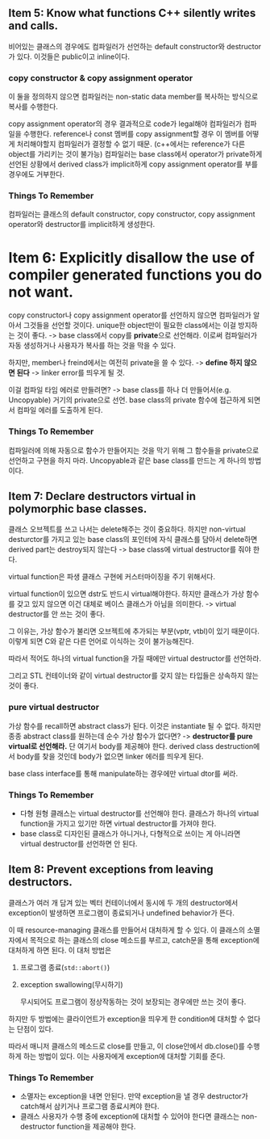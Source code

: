 ## Item 5: Know what functions C++ silently writes and calls.

비어있는 클래스의 경우에도 컴파일러가 선언하는 default constructor와 destructor가 있다. 이것들은 public이고 inline이다.



### copy constructor & copy assignment operator

이 둘을 정의하지 않으면 컴파일러는 non-static data member를 복사하는 방식으로 복사를 수행한다.

copy assignment operator의 경우 결과적으로 code가 legal해야 컴파일러가 컴파일을 수행한다. reference나 const 멤버를 copy assignment할 경우 이 멤버를 어떻게 처리해야할지 컴파일러가 결정할 수 없기 때문. (c++에서는 reference가 다른 object를 가리키는 것이 불가능) 컴파일러는 base class에서 operator가 private하게 선언된 상황에서 derived class가 implicit하게 copy assignment operator를 부를 경우에도 거부한다.



### Things To Remember

컴파일러는 클래스의 default constructor, copy constructor, copy assignment operator와 destructor를 implicit하게 생성한다.





# Item 6: Explicitly disallow the use of compiler generated functions you do not want.

copy constructor나 copy assignment operator를 선언하지 않으면 컴파일러가 알아서 그것들을 선언할 것이다. unique한 object만이 필요한 class에서는 이걸 방지하는 것이 좋다. -> base class에서 copy를 **private**으로 선언해라. 이로써 컴파일러가 자동 생성하거나 사용자가 복사를 하는 것을 막을 수 있다.



하지만, member나 freind에서는 여전히 private을 쓸 수 있다. -> **define 하지 않으면 된다** -> linker error를 띄우게 될 것.



이걸 컴파일 타임 에러로 만들려면? -> base class를 하나 더 만들어서(e.g. Uncopyable) 거기의 private으로 선언. base class의 private 함수에 접근하게 되면서 컴파일 에러를 도출하게 된다.



### Things To Remember

컴파일러에 의해 자동으로 함수가 만들어지는 것을 막기 위해 그 함수들을 private으로 선언하고 구현을 하지 마라. Uncopyable과 같은 base class를 만드는 게 하나의 방법이다.





## Item 7: Declare destructors virtual in polymorphic base classes.

클래스 오브젝트를 쓰고 나서는 delete해주는 것이 중요하다. 하지만 non-virtual desturctor를 가지고 있는 base class의 포인터에 자식 클래스를 담아서 delete하면 derived part는 destroy되지 않는다 -> base class에 virtual destructor를 줘야 한다.

virtual function은 파생 클래스 구현에 커스터마이징을 주기 위해서다.

virtual function이 있으면 dstr도 반드시 virtual해야한다. 하지만 클래스가 가상 함수를 갖고 있지 않으면 이건 대체로 베이스 클래스가 아님을 의미한다. -> virtual destructor를 안 쓰는 것이 좋다.

그 이유는, 가상 함수가 불리면 오브젝트에 추가되는 부분(vptr, vtbl)이 있기 때문이다. 이렇게 되면 C와 같은 다른 언어로 이식하는 것이 불가능해진다.

따라서 적어도 하나의 virtual function을 가질 때에만 virtual destructor를 선언하라.

그리고 STL 컨테이너와 같이 virtual destructor를 갖지 않는 타입들은 상속하지 않는 것이 좋다.



### pure virtual destructor

가상 함수를 recall하면 abstract class가 된다. 이것은 instantiate 될 수 없다. 하지만 종종 abstract class를 원하는데 순수 가상 함수가 없다면? -> **destructor를 pure virtual로 선언해라.** 단 여기서 body를 제공해야 한다. derived class destruction에서 body를 찾을 것인데 body가 없으면 linker 에러를 띄우게 된다.



base class interface를 통해 manipulate하는 경우에만 virtual dtor를 써라.



### Things To Remember

- 다형 원형 클래스는 virtual destructor를 선언해야 한다. 클래스가 하나의 virtual function을 가지고 있기만 하면 virtual destructor를 가져야 한다.
- base class로 디자인된 클래스가 아니거나, 다형적으로 쓰이는 게 아니라면 virtual destructor를 선언하면 안 된다.





## Item 8: Prevent exceptions from leaving destructors.

클래스가 여러 개 담겨 있는 벡터 컨테이너에서 동시에 두 개의 destructor에서 exception이 발생하면 프로그램이 종료되거나 undefined behavior가 뜬다.

이 때 resource-managing 클래스를 만들어서 대처하게 할 수 있다. 이 클래스의 소멸자에서 목적으로 하는 클래스의 close 메소드를 부르고, catch문을 통해 exception에 대처하게 하면 된다. 이 대처 방법은

1. 프로그램 종료(`std::abort()`)

2. exception swallowing(무시하기)

   무시되어도 프로그램이 정상작동하는 것이 보장되는 경우에만 쓰는 것이 좋다.

하지만 두 방법에는 클라이언트가 exception을 띄우게 한 condition에 대처할 수 없다는 단점이 있다.



따라서 매니저 클래스의 메소드로 close를 만들고, 이 close안에서 db.close()를 수행하게 하는 방법이 있다. 이는 사용자에게 exception에 대처할 기회를 준다.



### Things To Remember

- 소멸자는 exception을 내면 안된다. 만약 exception을 낼 경우 destructor가 catch해서 삼키거나 프로그램 종료시켜야 한다.
- 클래스 사용자가 수행 중에 exception에 대처할 수 있어야 한다면 클래스는 non-destructor function을 제공해야 한다.






































